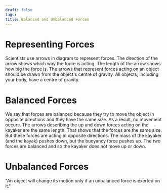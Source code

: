 ```yaml
---
draft: false
tags:
title: Balanced and Unbalanced Forces
---
```

# Representing Forces
Scientists use arrows in diagram to represent forces. The direction of the arrow shows which way the force is acting. The length of the arrow shows how big the force is. The arrows that represent forces acting on an object should be drawn from the object's centre of gravity. All objects, including your body, have a centre of gravity.

# Balanced Forces
We say that forces are balanced because they try to move the object in opposite directions and they have the same size. As a result, no movement occurs.
The arrows describing the up and down forces acting on the kayaker are the same length. That shows that the forces are the same size. But these forces are acting in opposite directions. The mass of the kayaker (and the kayak) pushes down, but the buoyancy force pushes up. The two forces are balanced and so the kayaker does not move up or down.
# Unbalanced Forces
"An object will change its motion only if an unbalanced force is exerted on it."
